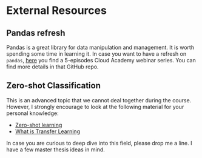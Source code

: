 # External Resources

## Pandas refresh
Pandas is a great library for data manipulation and management. It is worth spending some time in learning it.
In case you want to have a refresh on `pandas`, [here](https://github.com/cloudacademy/ca-pandas-webinars) you find a 5-episodes Cloud Academy webinar series. You can find more details in that GitHub repo.

## Zero-shot Classification
This is an advanced topic that we cannot deal together during the course.
However, I strongly encourage to look at the following material for your personal knowledge:
- [Zero-shot learning](https://paperswithcode.com/task/zero-shot-learning)
- [What is Transfer Learning](https://www.youtube.com/watch?v=BqqfQnyjmgg)

In case you are curious to deep dive into this field, please drop me a line.
I have a few master thesis ideas in mind.
